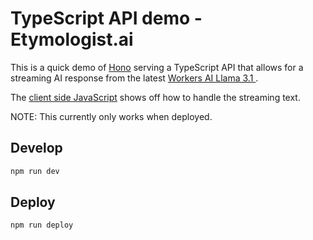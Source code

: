 # TypeScript API demo - Etymologist.ai

This is a quick demo of [Hono](https://hono.dev) serving a TypeScript API that allows for a streaming AI response from the latest [Workers AI Llama 3.1 ](https://developers.cloudflare.com/workers-ai/models/llama-3.1-8b-instruct/).

The [client side JavaScript](./public/script.js) shows off how to handle the streaming text.

NOTE: This currently only works when deployed.


## Develop

```bash
npm run dev
```

## Deploy

```bash
npm run deploy
```

